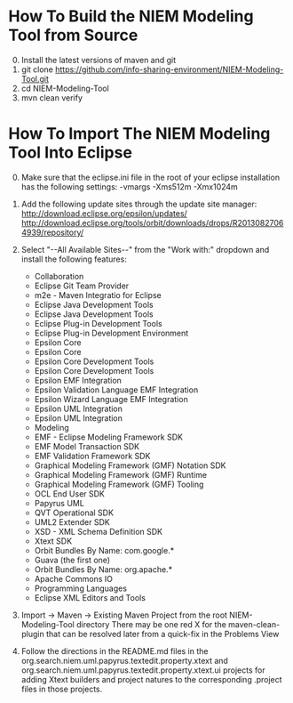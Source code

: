 How To Build the NIEM Modeling Tool from Source
================================================

0. Install the latest versions of maven and git
1. git clone https://github.com/info-sharing-environment/NIEM-Modeling-Tool.git
2. cd NIEM-Modeling-Tool
3. mvn clean verify

How To Import The NIEM Modeling Tool Into Eclipse
=================================================

0. Make sure that the eclipse.ini file in the root of your eclipse installation has the following settings:
    -vmargs
    -Xms512m
    -Xmx1024m

1. Add the following update sites through the update site manager:
    http://download.eclipse.org/epsilon/updates/
    http://download.eclipse.org/tools/orbit/downloads/drops/R20130827064939/repository/

2. Select "--All Available Sites--" from the "Work with:" dropdown and install the following features:
    + Collaboration
     - Eclipse Git Team Provider
     - m2e - Maven Integratio for Eclipse
    + Eclipse Java Development Tools
     - Eclipse Java Development Tools
    + Eclipse Plug-in Development Tools
     - Eclipse Plug-in Development Environment
    + Epsilon Core
     - Epsilon Core
    + Epsilon Core Development Tools
     - Epsilon Core Development Tools
    + Epsilon EMF Integration
     - Epsilon Validation Language EMF Integration
     - Epsilon Wizard Language EMF Integration
    + Epsilon UML Integration
     - Epsilon UML Integration
    + Modeling
     - EMF - Eclipse Modeling Framework SDK
     - EMF Model Transaction SDK
     - EMF Validation Framework SDK
     - Graphical Modeling Framework (GMF) Notation SDK
     - Graphical Modeling Framework (GMF) Runtime
     - Graphical Modeling Framework (GMF) Tooling
     - OCL End User SDK
     - Papyrus UML
     - QVT Operational SDK
     - UML2 Extender SDK
     - XSD - XML Schema Definition SDK
     - Xtext SDK
    + Orbit Bundles By Name: com.google.*
     - Guava (the first one)
    + Orbit Bundles By Name: org.apache.*
     - Apache Commons IO
    + Programming Languages
     - Eclipse XML Editors and Tools
     
3. Import -> Maven -> Existing Maven Project from the root NIEM-Modeling-Tool directory
    There may be one red X for the maven-clean-plugin that can be resolved later from a quick-fix in the Problems View
    
4. Follow the directions in the README.md files in the org.search.niem.uml.papyrus.textedit.property.xtext and org.search.niem.uml.papyrus.textedit.property.xtext.ui projects for adding Xtext builders and project natures to the corresponding .project files in those projects. 
    

     
